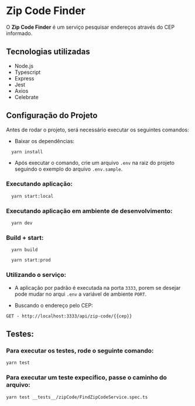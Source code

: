 # Zip Code Finder

O **Zip Code Finder** é um serviço pesquisar endereços através do CEP informado.

## Tecnologias utilizadas

- Node.js
- Typescript
- Express
- Jest
- Axios
- Celebrate

## Configuração do Projeto

Antes de rodar o projeto, será necessário executar os seguintes comandos: 

- Baixar os dependências:
```
  yarn install
```

- Após executar o comando, crie um arquivo `.env` na raiz do projeto seguindo o exemplo do arquivo `.env.sample`.

### Executando aplicação:
```
  yarn start:local
```

### Executando aplicação em ambiente de desenvolvimento:
```
  yarn dev
```

### Build + start:
```
  yarn build

  yarn start:prod
```

### Utilizando o serviço:
- A aplicação por padrão é executada na porta `3333`, porem se desejar pode mudar no arqui `.env` a variável de ambiente `PORT`.

- Buscando o endereço pelo CEP:
```
GET - http://localhost:3333/api/zip-code/{{cep}}
```

## Testes:

### Para executar os testes, rode o seguinte comando:
```
yarn test
```

### Para executar um teste expecífico, passe o caminho do arquivo:
```
yarn test __tests__/zipCode/FindZipCodeService.spec.ts
```